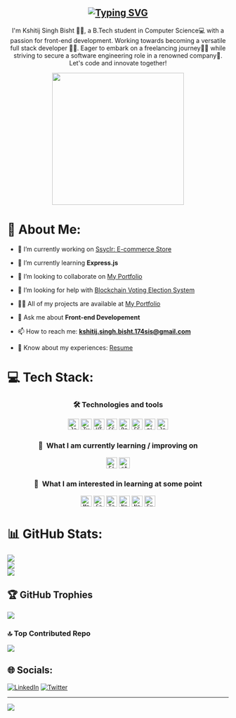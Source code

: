 ###

<h2 align="center">    
  <a href="https://git.io/typing-svg">
    <img src="https://readme-typing-svg.demolab.com?font=Fira+Code&size=30&pause=1000&color=F23CF9&background=FFFFFF00&center=true&vCenter=true&random=false&width=445&height=55&lines=Hello%2C+There!+%F0%9F%91%8B;I'm+Kshitij+Singh+Bisht%F0%9F%98%81;Nice+to+see+you..." alt="Typing SVG" />
  </a>
</h2>


<p align="center">I'm Kshitij Singh Bisht 🙋‍♂️, a B.Tech student in Computer Science💻 with a passion for front-end development. Working towards becoming a versatile full stack developer 👩‍💻. Eager to embark on a freelancing journey🚶‍♀️ while striving to secure a software engineering role in a renowned company🏢. Let's code and innovate together!</p>

<div align="center">
  <img height="300" src="https://user-images.githubusercontent.com/74038190/225813708-98b745f2-7d22-48cf-9150-083f1b00d6c9.gif"  />
</div>

###

# 💫 About Me:
- 🔭 I’m currently working on <a href="https://ssyclr.netlify.app" target=”_blank”>Ssyclr: E-commerce Store</a>

- 🌱 I’m currently learning **Express.js**

- 👯 I’m looking to collaborate on [My Portfolio](https://kshitijsinghbisht.netlify.app)

- 🤝 I’m looking for help with [Blockchain Voting Election System](https://github.com/arlbibek/dVoting/)

- 👨‍💻 All of my projects are available at [My Portfolio](https://kshitijsinghbisht.netlify.app/)

- 💬 Ask me about **Front-end Developement**

- 📫 How to reach me: **kshitij.singh.bisht.174sis@gmail.com**

- 📄 Know about my experiences: [Resume](https://kshitijsinghbisht.tiiny.site/)

# 💻 Tech Stack:

<a name="learning-now"></a>
<div align="center">
    <h3><b>🛠 Technologies and tools</b></h3>
    <code><img src="https://img.shields.io/badge/JavaScript-282C34?logo=javascript&logoColor=F7DF1E" alt="JavaScript logo" title="JavaScript" height="25" /></code>
    <code><img src="https://img.shields.io/badge/TypeScript-282C34?logo=typescript&logoColor=3178C6" alt="TypeScript logo" title="TypeScript" height="25" /></code>
    <code><img src="https://img.shields.io/badge/HTML5-282C34?logo=html5&logoColor=E34F26" alt="HTML5 logo" title="HTML5" height="25" /></code>
    <code><img src="https://img.shields.io/badge/CSS3-282C34?logo=css3&logoColor=1572B6" alt="CSS3 logo" title="CSS3" height="25" /></code>
    <code><img src="https://img.shields.io/badge/Redux-282C34?logo=redux&logoColor=764ABC" alt="Redux logo" title="Redux" height="25" /></code>
    <code><img src="https://img.shields.io/badge/ESLint-282C34?logo=eslint&logoColor=4B32C3" alt="ESLint logo" title="ESLint" height="25" /></code>
    <code><img src="https://img.shields.io/badge/git-282C34?logo=git&logoColor=F05032" alt="git logo" title="git" height="25" /></code>
    <code><img src="https://img.shields.io/badge/OpenCV-282C34?logo=OpenCV&logoColor=C21325" alt="Jest logo" title="Jest" height="25" /></code>
</div>
<div align="center">
    <h3><b>📖  What I am currently learning / improving on</b></h3>
    <code><img src="https://img.shields.io/badge/Firebase-282C34?logo=firebase&logoColor=FFCA28" alt="Firebase logo" title="Firebase" height="25" /></code>
    <code><img src="https://img.shields.io/static/v1?label=&message=styled-components&color=282C34&logo=styled-components&logoColor=DB7093" alt="styled-components logo" title="styled-components" height="25" /></code>
</div>
<div align="center">
    <h3><b>👾  What I am interested in learning at some point</b></h3>
    <code><img src="https://img.shields.io/badge/MongoDB-282C34?logo=mongodb&logoColor=47A248" alt="MongoDB logo" title="MongoDB" height="25" /></code>
    <code><img src="https://img.shields.io/badge/Sass-282C34?logo=sass&logoColor=CC6699" alt="Sass logo" title="Sass" height="25" /></code>
    <code><img src="https://img.shields.io/badge/Tailwind%20CSS-282C34?logo=tailwind-css&logoColor=38B2AC" alt="Tailwind CSS logo" title="Tailwind CSS" height="25" /></code>
    <code><img src="https://img.shields.io/badge/Node.js-282C34?logo=node.js&logoColor=339933" alt="Node.js logo" title="Node.js" height="25" /></code>
    <code><img src="https://img.shields.io/badge/Next.js-282C34?logo=next.js&logoColor=FFFFFF" alt="Next.js logo" title="Next.js" height="25" /></code>
    <code><img src="https://img.shields.io/badge/Express-282C34?logo=express&logoColor=FFFFFF" alt="Express.js logo" title="Express.js" height="25" /></code>
</div>

<a name="learning-next"></a>
# 📊 GitHub Stats:
![](https://github-readme-stats.vercel.app/api?username=hailex798&theme=radical&hide_border=false&include_all_commits=false&count_private=false)<br/>
![](https://github-readme-streak-stats.herokuapp.com/?user=hailex798&theme=radical&hide_border=false)<br/>
![](https://github-readme-stats.vercel.app/api/top-langs/?username=hailex798&theme=radical&hide_border=false&include_all_commits=false&count_private=false&layout=compact)

## 🏆 GitHub Trophies
![](https://github-profile-trophy.vercel.app/?username=hailex798&theme=radical&no-frame=false&no-bg=true&margin-w=4)

### 🔝 Top Contributed Repo
![](https://github-contributor-stats.vercel.app/api?username=hailex798&limit=5&theme=dracula&combine_all_yearly_contributions=true)

## 🌐 Socials:
[![LinkedIn](https://img.shields.io/badge/LinkedIn-%230077B5.svg?logo=linkedin&logoColor=white)](https://linkedin.com/in/kshitijsinghbisht) [![Twitter](https://img.shields.io/badge/Twitter-%231DA1F2.svg?logo=Twitter&logoColor=white)](https://twitter.com/stoickshitij) 

---
[![](https://visitcount.itsvg.in/api?id=hailex798&icon=5&color=11)](https://visitcount.itsvg.in)

<!-- Proudly created with GPRM ( https://gprm.itsvg.in ) -->
